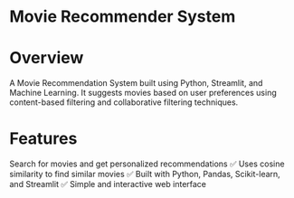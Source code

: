 # Movie Recommender System
# Overview
A Movie Recommendation System built using Python, Streamlit, and Machine Learning. It suggests movies based on user preferences using content-based filtering and collaborative filtering techniques.
# Features
Search for movies and get personalized recommendations
✅ Uses cosine similarity to find similar movies
✅ Built with Python, Pandas, Scikit-learn, and Streamlit
✅ Simple and interactive web interface
